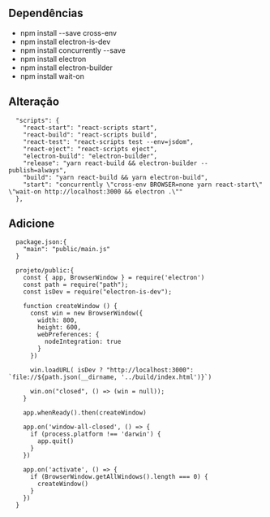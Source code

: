 ## Dependências

  - npm install --save cross-env
  - npm install electron-is-dev
  - npm install concurrently --save
  - npm install electron 
  - npm install electron-builder
  - npm install wait-on

## Alteração

```
  "scripts": {
    "react-start": "react-scripts start",
    "react-build": "react-scripts build",
    "react-test": "react-scripts test --env=jsdom",
    "react-eject": "react-scripts eject",
    "electron-build": "electron-builder",
    "release": "yarn react-build && electron-builder --publish=always",
    "build": "yarn react-build && yarn electron-build",
    "start": "concurrently \"cross-env BROWSER=none yarn react-start\" \"wait-on http://localhost:3000 && electron .\""
  },
```

## Adicione

```
  package.json:{
    "main": "public/main.js"
  }

  projeto/public:{
    const { app, BrowserWindow } = require('electron')
    const path = require("path");
    const isDev = require("electron-is-dev");

    function createWindow () {
      const win = new BrowserWindow({
        width: 800,
        height: 600,
        webPreferences: {
          nodeIntegration: true
        }
      })

      win.loadURL( isDev ? "http://localhost:3000": `file://${path.json(__dirname, '../build/index.html')}`)

      win.on("closed", () => (win = null));
    }

    app.whenReady().then(createWindow)

    app.on('window-all-closed', () => {
      if (process.platform !== 'darwin') {
        app.quit()
      }
    })

    app.on('activate', () => {
      if (BrowserWindow.getAllWindows().length === 0) {
        createWindow()
      }
    })
  }
```